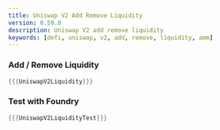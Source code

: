 ```yaml
---
title: Uniswap V2 Add Remove Liquidity
version: 0.59.0
description: Uniswap V2 add remove liquidity
keywords: [defi, uniswap, v2, add, remove, liquidity, amm]
---
```


### Add / Remove Liquidity

```rust
{{{UniswapV2Liquidity}}}
```

### Test with Foundry

```rust
{{{UniswapV2LiquidityTest}}}
```
